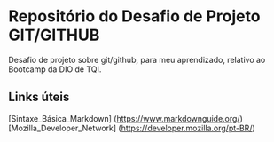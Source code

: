 # Repositório do Desafio de Projeto GIT/GITHUB
  Desafio de projeto sobre git/github, para meu aprendizado, relativo ao Bootcamp da DIO de TQI.

## Links úteis
[Sintaxe_Básica_Markdown] (https://www.markdownguide.org/)
[Mozilla_Developer_Network] (https://developer.mozilla.org/pt-BR/)
